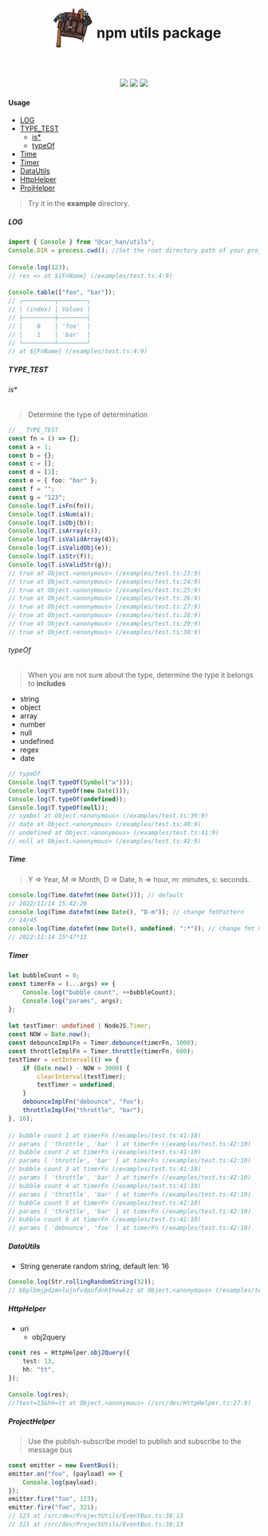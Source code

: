 [license-image]: https://img.shields.io/npm/l/%40car_han%2Futils
[license-url]: https://github.com/hands0meX/npm-utils/blob/main/LICENSE

<header style="display:flex;align-items:center; justify-content:center">
    <img style="width:100px;height: 80px" src="./imgs/bag.png"/>
    <h1>npm utils package</h1>
</header>
<p style="text-align:center">
    <img src="https://img.shields.io/npm/v/%40car_han%2Futils"/>
    <img src="https://img.shields.io/npm/dy/%40car_han%2Futils"/>
    <a herf="https://github.com/hands0meX/npm-utils/blob/main/LICENSE">
        <img src="https://img.shields.io/npm/l/%40car_han%2Futils"/>
    </a>
</p>



#### Usage

-   [LOG](#LOG)
-   [TYPE_TEST](#type_test)
    -   [is\*](#is)
    -   [typeOf](#typeof)
-   [Time](#time)
-   [Timer](#timer)
-   [DataUtils](#dataUtils)
-   [HttpHelper](#httphelper)
-   [ProjHelper](#projecthelper)

> Try it in the **example** directory.

##### LOG
```ts
import { Console } from "@car_han/utils";
Console.DIR = process.cwd(); //Set the root directory path of your project

Console.log(123);
// res => at ${FnName} (/examples/test.ts:4:9)

Console.table(["foo", "bar"]);
// ┌─────────┬────────┐
// │ (index) │ Values │
// ├─────────┼────────┤
// │    0    │ 'foo'  │
// │    1    │ 'bar'  │
// └─────────┴────────┘
// at ${FnName} (/examples/test.ts:4:9)
```

>

##### TYPE_TEST

###### is\*

> Determine the type of determination

```ts
// _ TYPE_TEST
const fn = () => {};
const a = 1;
const b = {};
const c = [];
const d = [1];
const e = { foo: "bar" };
const f = "";
const g = "123";
Console.log(T.isFn(fn));
Console.log(T.isNum(a));
Console.log(T.isObj(b));
Console.log(T.isArray(c));
Console.log(T.isValidArray(d));
Console.log(T.isValidObj(e));
Console.log(T.isStr(f));
Console.log(T.isValidStr(g));
// true at Object.<anonymous> (/examples/test.ts:23:9)
// true at Object.<anonymous> (/examples/test.ts:24:9)
// true at Object.<anonymous> (/examples/test.ts:25:9)
// true at Object.<anonymous> (/examples/test.ts:26:9)
// true at Object.<anonymous> (/examples/test.ts:27:9)
// true at Object.<anonymous> (/examples/test.ts:28:9)
// true at Object.<anonymous> (/examples/test.ts:29:9)
// true at Object.<anonymous> (/examples/test.ts:30:9)
```

###### typeOf

> When you are not sure about the type, determine the type it belongs to
> **includes**

-   string
-   object
-   array
-   number
-   null
-   undefined
-   regex
-   date

```ts
// typeOf
Console.log(T.typeOf(Symbol("a")));
Console.log(T.typeOf(new Date()));
Console.log(T.typeOf(undefined));
Console.log(T.typeOf(null));
// symbol at Object.<anonymous> (/examples/test.ts:39:9)
// date at Object.<anonymous> (/examples/test.ts:40:9)
// undefined at Object.<anonymous> (/examples/test.ts:41:9)
// null at Object.<anonymous> (/examples/test.ts:42:9)
```

##### Time

> Y => Year, M => Month, D => Date, h => hour, m: minutes, s: seconds.

```ts
console.log(Time.datefmt(new Date())); // default
// 2022/11/14 15:42:20
console.log(Time.datefmt(new Date(), "D-m")); // change fmtPattern
// 14/45
console.log(Time.datefmt(new Date(), undefined, ":*")); // change fmt modifer
// 2022:11:14 15*47*13
```

##### Timer

```ts
let bubbleCount = 0;
const timerFn = (...args) => {
    Console.log("bubble count", ++bubbleCount);
    Console.log("params", args);
};

let testTimer: undefined | NodeJS.Timer;
const NOW = Date.now();
const debounceImplFn = Timer.debounce(timerFn, 1000);
const throttleImplFn = Timer.throttle(timerFn, 600);
testTimer = setInterval(() => {
    if (Date.now() - NOW > 3000) {
        clearInterval(testTimer);
        testTimer = undefined;
    }
    debounceImplFn("debounce", "foo");
    throttleImplFn("throttle", "bar");
}, 16);

// bubble count 1 at timerFn (/examples/test.ts:41:10)
// params [ 'throttle', 'bar' ] at timerFn (/examples/test.ts:42:10)
// bubble count 2 at timerFn (/examples/test.ts:41:10)
// params [ 'throttle', 'bar' ] at timerFn (/examples/test.ts:42:10)
// bubble count 3 at timerFn (/examples/test.ts:41:10)
// params [ 'throttle', 'bar' ] at timerFn (/examples/test.ts:42:10)
// bubble count 4 at timerFn (/examples/test.ts:41:10)
// params [ 'throttle', 'bar' ] at timerFn (/examples/test.ts:42:10)
// bubble count 5 at timerFn (/examples/test.ts:41:10)
// params [ 'throttle', 'bar' ] at timerFn (/examples/test.ts:42:10)
// bubble count 6 at timerFn (/examples/test.ts:41:10)
// params [ 'debounce', 'foo' ] at timerFn (/examples/test.ts:42:10)
```

##### DataUtils

-   String
    generate random string, default len: 16

```ts
Console.log(Str.rollingRandomString(32));
// bbplbmjpdzmnlujnfvdpufdnhthewkzz at Object.<anonymous> (/examples/test.ts:68:9)
```

##### HttpHelper

-   uri
    -   obj2query

```ts
const res = HttpHelper.obj2Query({
    test: 13,
    hh: "tt",
});

Console.log(res);
//?test=13&hh=tt at Object.<anonymous> (/src/dev/HttpHelper.ts:27:9)
```

##### ProjectHelper

> Use the publish-subscribe model to publish and subscribe to the message bus
```ts
const emitter = new EventBus();
emitter.on("foo", (payload) => {
    Console.log(payload);
});
emitter.fire("foo", 123);
emitter.fire("foo", 321);
// 123 at /src/dev/ProjectUtils/EventBus.ts:38:13
// 321 at /src/dev/ProjectUtils/EventBus.ts:38:13
```
